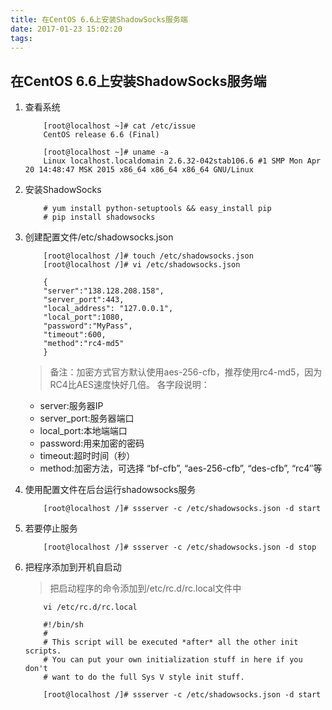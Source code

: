 ```yaml
---
title: 在CentOS 6.6上安装ShadowSocks服务端
date: 2017-01-23 15:02:20
tags:
---
```

## 在CentOS 6.6上安装ShadowSocks服务端

1. 查看系统
	
	```
		[root@localhost ~]# cat /etc/issue
		CentOS release 6.6 (Final)	
	```
	```
		[root@localhost ~]# uname -a
		Linux localhost.localdomain 2.6.32-042stab106.6 #1 SMP Mon Apr 20 14:48:47 MSK 2015 x86_64 x86_64 x86_64 GNU/Linux
	```
	
2. 安装ShadowSocks

	```
		# yum install python-setuptools && easy_install pip 
		# pip install shadowsocks
	```
	
3. 创建配置文件/etc/shadowsocks.json

	```
		[root@localhost /]# touch /etc/shadowsocks.json 
		[root@localhost /]# vi /etc/shadowsocks.json 
	```
	```
		{ 
		"server":"138.128.208.158", 
		"server_port":443, 
		"local_address": "127.0.0.1", 
		"local_port":1080, 
		"password":"MyPass", 
		"timeout":600, 
		"method":"rc4-md5"
		}
	```
	> 备注：加密方式官方默认使用aes-256-cfb，推荐使用rc4-md5，因为 RC4比AES速度快好几倍。
各字段说明：

    * server:服务器IP
    * server_port:服务器端口
    * local_port:本地端端口
    * password:用来加密的密码
    * timeout:超时时间（秒）
    * method:加密方法，可选择 “bf-cfb”, “aes-256-cfb”, “des-cfb”, “rc4″等
    
4. 使用配置文件在后台运行shadowsocks服务
	
	```
		[root@localhost /]# ssserver -c /etc/shadowsocks.json -d start
	```
	
5. 若要停止服务

	```
		[root@localhost /]# ssserver -c /etc/shadowsocks.json -d stop
	```
	
6. 把程序添加到开机自启动
	> 把启动程序的命令添加到/etc/rc.d/rc.local文件中
	
	```
		vi /etc/rc.d/rc.local
	```
	```
		#!/bin/sh
		#
		# This script will be executed *after* all the other init scripts.
		# You can put your own initialization stuff in here if you don't
		# want to do the full Sys V style init stuff.
		
		[root@localhost /]# ssserver -c /etc/shadowsocks.json -d start
	```
